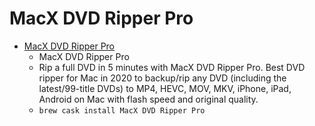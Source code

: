 # MacX DVD Ripper Pro
- [MacX DVD Ripper Pro](https://www.macxdvd.com/mac-dvd-ripper-pro/)
  -  MacX DVD Ripper Pro   
  - Rip a full DVD in 5 minutes with MacX DVD Ripper Pro. Best DVD ripper for Mac in 2020 to backup/rip any DVD (including the latest/99-title DVDs) to MP4, HEVC, MOV, MKV, iPhone, iPad, Android on Mac with flash speed and original quality.
  - `brew cask install MacX DVD Ripper Pro`

